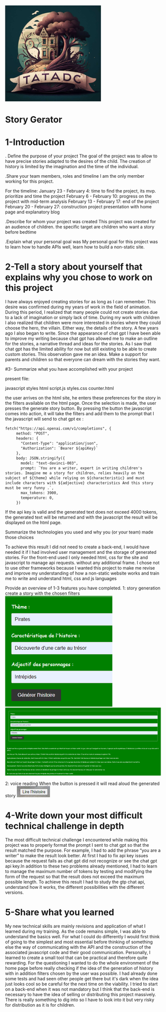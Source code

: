 ![Logo](https://github.com/Babadu31/Conteur/blob/main/images/ms-icon-310x310.png)
# Story Gerator
# 1-Introduction

. Define the purpose of your project
The goal of the project was to allow to have precise stories adapted to the desires of the child. The creation of history is limited by the imagination and the time of the individual.

.Share your team members, roles and timeline
I am the only member working for this project.

For the timeline:
January 23 - February 4: time to find the project, its mvp. prioritize and time the project
February 6 - February 10: progress on the project with mid-term analysis
February 13 - February 17: end of the project
February 20 - February 27: construction project presentation with home page and explanatory blog

.Describe for whom your project was created
This project was created for an audience of children. the specific target are children who want a story before bedtime

.Explain what your personal goal was
My personal goal for this project was to learn how to handle APIs well, learn how to build a non-static site.

# 2-Tell a story about yourself that explains why you chose to work on this project

I have always enjoyed creating stories for as long as I can remember. This desire was confirmed during my years of work in the field of animation. During this period, I realized that many people could not create stories due to a lack of imagination or simply lack of time. During my work with children I also realized that children were more interested in stories where they could choose the hero, the villain. Either way, the details of the story. A few years ago I also began to write. Since the appearance of chat gpt I have been able to improve my writing because chat gpt has allowed me to make an outline for the stories, a narrative thread and ideas for the stories. As I saw that chat gpt has the limited ability for now but still existing to be able to create custom stories. This observation gave me an idea. Make a support for parents and children so that everyone can dream with the stories they want.

#3- Summarize what you have accomplished with your project

present file:

javascript          styles        html
script.js           styles.css    counter.html

the user arrives on the html site, he enters these preferences for the story in the filters available on the html page. Once the selection is made, the user presses the generate story button. By pressing the button the javascript comes into action, it will take the filters and add them to the prompt that I the javascript will send to chat gpt
ex :
```
fetch("https://api.openai.com/v1/completions", {
     method: "POST",
     headers: {
       "Content-Type": "application/json",
       "Authorization": `Bearer ${apiKey}`
     },
     body: JSON.stringify({
       model: "text-davinci-003",
       prompt: `You are a writer, expert in writing children's stories. Imagine me a story for children, relies heavily on the subject of ${theme} while relying on ${characteristic} and must include characters with ${adjective} characteristics And this story must be very funny .`,
       max_tokens: 3900,
       temperature: 0,
     })
```
If the api key is valid and the generated text does not exceed 4000 tokens, the generated text will be returned and with the javascript the result will be displayed on the html page.

Summarize the technologies you used and why you (or your team) made those choices

To achieve this result I did not need to create a back-end, I would have needed it if I had involved user management and the storage of generated stories. For the front-end used I only needed html, css for the site and javascript to manage api requests. without any additional frame. I chose not to use other frameworks because I wanted this project to make me revise and improve my understanding of how a non-static website works and train me to write and understand html, css and js languages

Provide an overview of 1-3 features you have completed.
1: story generation
create a story with the chosen filters
![alt](https://github.com/Babadu31/Conteur/blob/main/images/Capture%20d%E2%80%99%C3%A9cran%202023-03-03%20120608.png)
![alt](https://github.com/Babadu31/Conteur/blob/main/images/Capture%20d%E2%80%99%C3%A9cran%202023-03-03%20120647.png)

2: voice reading
When the button is pressed it will read aloud the generated story
![alt](https://github.com/Babadu31/Conteur/blob/main/images/Capture%20d%E2%80%99%C3%A9cran%202023-03-03%20120837.png)
 
# 4-Write down your most difficult technical challenge in depth
The most difficult technical challenge I encountered while making this project was to properly format the prompt I sent to chat gpt so that the result matched the purpose. For example, I had to add the phrase “you are a writer” to make the result look better. At first I had to fix api key issues because the request fails as chat gpt did not recognize or see the chat gpt api key.In addition to these two problems already mentioned, I had to learn to manage the maximum number of tokens by testing and modifying the form of the request so that the result does not exceed the maximum possible length. To achieve this result I had to study the gtp chat api, understand how it works, the different possibilities with the different versions.

# 5-Share what you learned
My new technical skills are mainly revisions and application of what I learned during my training. As the code remains simple, I was able to understand the basics well.
For what I could do differently I would first think of going to the simplest and most essential before thinking of something else the way of communicating with the API and the construction of the associated javascript code and their good communication.
Personally, I learned to create a small tool that can be practical and therefore quite rewarding.
For the questioning I wanted to do the whole environment of the home page before really checking if the idea of ​​the generation of history with in addition filters chosen by the user was possible. I had already done some tests and had seen other people get there but it's dark when the idea just looks cool so be careful for the next time on the viability. I tried to start on a back-end when it was not mandatory but I think that the back-end is necessary to have the idea of ​​selling or distributing this project massively.
There is really something to dig into so I have to look into it but very risky for distribution as it is for children.
